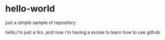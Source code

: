 # hello-world
just a simple sample of repository

hello,i'm just a tiro ,and now i'm having a excise to learn how to use github
